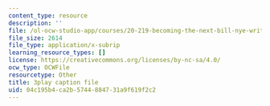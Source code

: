 ```yaml
---
content_type: resource
description: ''
file: /ol-ocw-studio-app/courses/20-219-becoming-the-next-bill-nye-writing-and-hosting-the-educational-show-january-iap-2015/04c195b4ca2b5744884731a9f619f2c2_2nSxmWTdDU4.vtt
file_size: 2614
file_type: application/x-subrip
learning_resource_types: []
license: https://creativecommons.org/licenses/by-nc-sa/4.0/
ocw_type: OCWFile
resourcetype: Other
title: 3play caption file
uid: 04c195b4-ca2b-5744-8847-31a9f619f2c2
---
```

